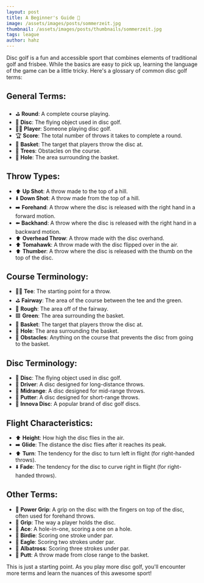```yaml
---
layout: post
title: A Beginner's Guide 🥏
image: /assets/images/posts/sommerzeit.jpg
thumbnail: /assets/images/posts/thumbnails/sommerzeit.jpg
tags: league
author: hahz
---
```


Disc golf is a fun and accessible sport that combines elements of traditional golf and frisbee. While the basics are easy to pick up, learning the language of the game can be a little tricky. Here's a glossary of common disc golf terms:

## General Terms:
- ⛳ **Round**: A complete course playing.
- 🥏 **Disc**: The flying object used in disc golf.
- 🏌️‍♀️ **Player**: Someone playing disc golf.
- 🏆 **Score**: The total number of throws it takes to complete a round.
- 🎯 **Basket**: The target that players throw the disc at.
- 🌳 **Trees**: Obstacles on the course.
- 🌳 **Hole**: The area surrounding the basket.

## Throw Types:
- ⬆️ **Up Shot**: A throw made to the top of a hill.
- ⬇️ **Down Shot**: A throw made from the top of a hill.
- ➡️ **Forehand**: A throw where the disc is released with the right hand in a forward motion.
- ⬅️ **Backhand**: A throw where the disc is released with the right hand in a backward motion.
- ⬆️ **Overhead Throw**: A throw made with the disc overhand.
- ⬆️ **Tomahawk**: A throw made with the disc flipped over in the air.
- ⬆️ **Thumber**: A throw where the disc is released with the thumb on the top of the disc.

## Course Terminology:
- 🏌️‍♀️ **Tee**: The starting point for a throw.
- ⛳ **Fairway**: The area of the course between the tee and the green.
- 🌳 **Rough**: The area off of the fairway.
- 🟩 **Green**: The area surrounding the basket.
- 🎯 **Basket**: The target that players throw the disc at.
- 🌳 **Hole**: The area surrounding the basket.
- 🚫 **Obstacles**: Anything on the course that prevents the disc from going to the basket.

## Disc Terminology:
- 🥏 **Disc**: The flying object used in disc golf.
- 🥏 **Driver**: A disc designed for long-distance throws.
- 🥏 **Midrange**: A disc designed for mid-range throws.
- 🥏 **Putter**: A disc designed for short-range throws.
- 🥏 **Innova Disc**: A popular brand of disc golf discs.

## Flight Characteristics:
- ⬆️ **Height**: How high the disc flies in the air.
- ➡️ **Glide**: The distance the disc flies after it reaches its peak.
- ⬆️ **Turn**: The tendency for the disc to turn left in flight (for right-handed throws).
- ⬇️ **Fade**: The tendency for the disc to curve right in flight (for right-handed throws).

## Other Terms:
- 💪 **Power Grip**: A grip on the disc with the fingers on top of the disc, often used for forehand throws.
- 💪 **Grip**: The way a player holds the disc.
- 🚶 **Ace**: A hole-in-one, scoring a one on a hole.
- 🚶 **Birdie**: Scoring one stroke under par.
- 🚶 **Eagle**: Scoring two strokes under par.
- 🚶 **Albatross**: Scoring three strokes under par.
- 🎯 **Putt**: A throw made from close range to the basket.

This is just a starting point. As you play more disc golf, you'll encounter more terms and learn the nuances of this awesome sport!